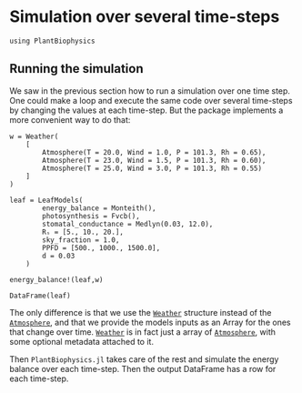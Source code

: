 # Simulation over several time-steps

```@setup usepkg
using PlantBiophysics
```

## Running the simulation

We saw in the previous section how to run a simulation over one time step. One could make a loop and execute the same code over several time-steps by changing the values at each time-step. But the package implements a more convenient way to do that:

```@example usepkg
w = Weather(
    [
        Atmosphere(T = 20.0, Wind = 1.0, P = 101.3, Rh = 0.65),
        Atmosphere(T = 23.0, Wind = 1.5, P = 101.3, Rh = 0.60),
        Atmosphere(T = 25.0, Wind = 3.0, P = 101.3, Rh = 0.55)
    ]
)

leaf = LeafModels(
        energy_balance = Monteith(),
        photosynthesis = Fvcb(),
        stomatal_conductance = Medlyn(0.03, 12.0),
        Rₛ = [5., 10., 20.],
        sky_fraction = 1.0,
        PPFD = [500., 1000., 1500.0],
        d = 0.03
    )

energy_balance!(leaf,w)

DataFrame(leaf)
```

The only difference is that we use the [`Weather`](@ref) structure instead of the [`Atmosphere`](@ref), and that we provide the models inputs as an Array for the ones that change over time. [`Weather`](@ref) is in fact just a array of [`Atmosphere`](@ref), with some optional metadata attached to it.

Then `PlantBiophysics.jl` takes care of the rest and simulate the energy balance over each time-step. Then the output DataFrame has a row for each time-step.
